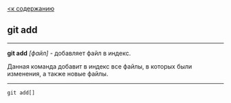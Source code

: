 [<к содержанию](./readme.md)

## git add

---

**git add** *[файл]* - добавляет файл в индекс.

Данная команда добавит в индекс все файлы, в которых были изменения, а также новые файлы.

---

```bash=
git add[]
```